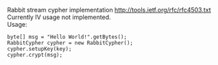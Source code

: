Rabbit stream cypher implementation http://tools.ietf.org/rfc/rfc4503.txt   
Currently IV usage not implemented.   
Usage:

    byte[] msg = "Hello World!".getBytes();
    RabbitCypher cypher = new RabbitCypher();
    cypher.setupKey(key);
    cypher.crypt(msg);
